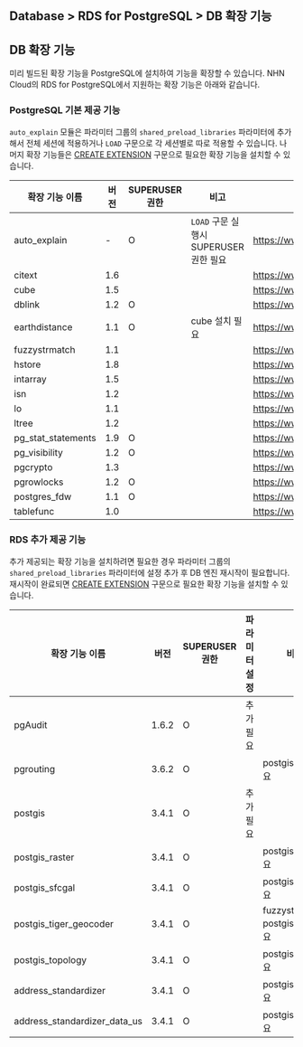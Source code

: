 ## Database > RDS for PostgreSQL > DB 확장 기능

## DB 확장 기능
미리 빌드된 확장 기능을 PostgreSQL에 설치하여 기능을 확장할 수 있습니다. NHN Cloud의 RDS for PostgreSQL에서 지원하는 확장 기능은 아래와 같습니다.

### PostgreSQL 기본 제공 기능

`auto_explain` 모듈은 파라미터 그룹의 `shared_preload_libraries` 파라미터에 추가해서 전체 세션에 적용하거나 `LOAD` 구문으로 각 세션별로 따로 적용할 수 있습니다. 나머지 확장 기능들은 [CREATE EXTENSION](https://www.postgresql.org/docs/14/sql-createextension.html) 구문으로 필요한 확장 기능을 설치할 수 있습니다.

| 확장 기능 이름           | 버전  | SUPERUSER 권한 | 비고                            | 홈페이지                                                     |
|--------------------|-----|--------------|-------------------------------|----------------------------------------------------------|
| auto_explain       | -   | O            | `LOAD` 구문 실행시 SUPERUSER 권한 필요 | https://www.postgresql.org/docs/14/auto-explain.html     |
| citext             | 1.6 |              |                               | https://www.postgresql.org/docs/14/citext.html           |
| cube               | 1.5 |              |                               | https://www.postgresql.org/docs/14/cube.html             |
| dblink             | 1.2 | O            |                               | https://www.postgresql.org/docs/14/dblink.html           |
| earthdistance      | 1.1 | O            | cube 설치 필요                    | https://www.postgresql.org/docs/14/earthdistance.html    |
| fuzzystrmatch      | 1.1 |              |                               | https://www.postgresql.org/docs/14/fuzzystrmatch.html    |
| hstore             | 1.8 |              |                               | https://www.postgresql.org/docs/14/hstore.html           |
| intarray           | 1.5 |              |                               | https://www.postgresql.org/docs/14/intarray.html         |
| isn                | 1.2 |              |                               | https://www.postgresql.org/docs/14/isn.html              |
| lo                 | 1.1 |              |                               | https://www.postgresql.org/docs/14/lo.html               |
| ltree              | 1.2 |              |                               | https://www.postgresql.org/docs/14/ltree.html            |
| pg_stat_statements | 1.9 | O            |                               | https://www.postgresql.org/docs/14/pgstatstatements.html |
| pg_visibility      | 1.2 | O            |                               | https://www.postgresql.org/docs/14/pgvisibility.html     |
| pgcrypto           | 1.3 |              |                               | https://www.postgresql.org/docs/14/pgcrypto.html         |
| pgrowlocks         | 1.2 | O            |                               | https://www.postgresql.org/docs/14/pgrowlocks.html       |
| postgres_fdw       | 1.1 | O            |                               | https://www.postgresql.org/docs/14/postgres-fdw.html     |
| tablefunc          | 1.0 |              |                               | https://www.postgresql.org/docs/14/tablefunc.html        |

### RDS 추가 제공 기능

추가 제공되는 확장 기능을 설치하려면 필요한 경우 파라미터 그룹의 `shared_preload_libraries` 파라미터에 설정 추가 후 DB 엔진 재시작이 필요합니다. 재시작이 완료되면 [CREATE EXTENSION](https://www.postgresql.org/docs/14/sql-createextension.html) 구문으로 필요한 확장 기능을 설치할 수 있습니다.

| 확장 기능 이름                     | 버전    | SUPERUSER 권한 | 파라미터 설정 | 비고                           | 홈페이지                               |
|------------------------------|-------|--------------|---------|------------------------------|------------------------------------|
| pgAudit                      | 1.6.2 | O            | 추가 필요   |                              | https://www.pgaudit.org/           |
| pgrouting                    | 3.6.2 | O            |         | postgis 설치 필요                | https://pgrouting.org/             |
| postgis                      | 3.4.1 | O            | 추가 필요   |                              | https://postgis.net/               |
| postgis_raster               | 3.4.1 | O            |         | postgis 설치 필요                |                                    |
| postgis_sfcgal               | 3.4.1 | O            |         | postgis 설치 필요                |                                    |
| postgis_tiger_geocoder       | 3.4.1 | O            |         | fuzzystrmatch, postgis 설치 필요 |                                    |
| postgis_topology             | 3.4.1 | O            |         | postgis 설치 필요                |                                    |
| address_standardizer         | 3.4.1 | O            |         | postgis 설치 필요                |                                    |
| address_standardizer_data_us | 3.4.1 | O            |         | postgis 설치 필요                |                                    |
